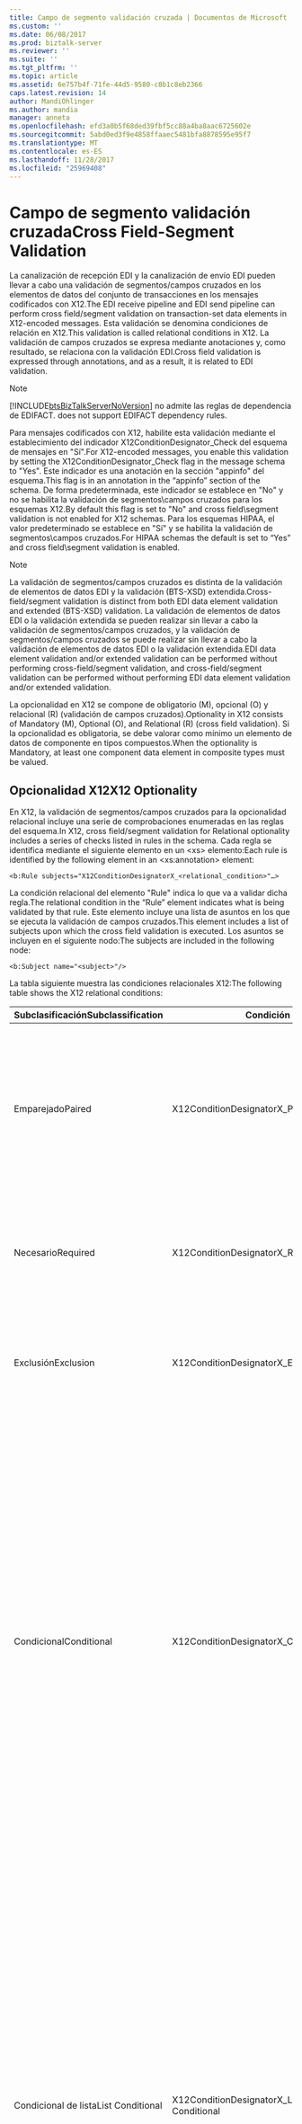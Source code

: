 ```yaml
---
title: Campo de segmento validación cruzada | Documentos de Microsoft
ms.custom: ''
ms.date: 06/08/2017
ms.prod: biztalk-server
ms.reviewer: ''
ms.suite: ''
ms.tgt_pltfrm: ''
ms.topic: article
ms.assetid: 6e757b4f-71fe-44d5-9580-c8b1c8eb2366
caps.latest.revision: 14
author: MandiOhlinger
ms.author: mandia
manager: anneta
ms.openlocfilehash: efd3a0b5f68ded39fbf5cc88a4ba8aac6725602e
ms.sourcegitcommit: 5abd0ed3f9e4858ffaaec5481bfa8878595e95f7
ms.translationtype: MT
ms.contentlocale: es-ES
ms.lasthandoff: 11/28/2017
ms.locfileid: "25969408"
---
```

# <a name="cross-field-segment-validation"></a><span data-ttu-id="bfd1e-102">Campo de segmento validación cruzada</span><span class="sxs-lookup"><span data-stu-id="bfd1e-102">Cross Field-Segment Validation</span></span>
<span data-ttu-id="bfd1e-103">La canalización de recepción EDI y la canalización de envío EDI pueden llevar a cabo una validación de segmentos/campos cruzados en los elementos de datos del conjunto de transacciones en los mensajes codificados con X12.</span><span class="sxs-lookup"><span data-stu-id="bfd1e-103">The EDI receive pipeline and EDI send pipeline can perform cross field/segment validation on transaction-set data elements in X12-encoded messages.</span></span> <span data-ttu-id="bfd1e-104">Esta validación se denomina condiciones de relación en X12.</span><span class="sxs-lookup"><span data-stu-id="bfd1e-104">This validation is called relational conditions in X12.</span></span> <span data-ttu-id="bfd1e-105">La validación de campos cruzados se expresa mediante anotaciones y, como resultado, se relaciona con la validación EDI.</span><span class="sxs-lookup"><span data-stu-id="bfd1e-105">Cross field validation is expressed through annotations, and as a result, it is related to EDI validation.</span></span>  
  
> [!NOTE]
>  [!INCLUDE[btsBizTalkServerNoVersion](../includes/btsbiztalkservernoversion-md.md)]<span data-ttu-id="bfd1e-106"> no admite las reglas de dependencia de EDIFACT.</span><span class="sxs-lookup"><span data-stu-id="bfd1e-106"> does not support EDIFACT dependency rules.</span></span>  
  
 <span data-ttu-id="bfd1e-107">Para mensajes codificados con X12, habilite esta validación mediante el establecimiento del indicador X12ConditionDesignator_Check del esquema de mensajes en "Sí".</span><span class="sxs-lookup"><span data-stu-id="bfd1e-107">For X12-encoded messages, you enable this validation by setting the X12ConditionDesignator_Check flag in the message schema to "Yes".</span></span> <span data-ttu-id="bfd1e-108">Este indicador es una anotación en la sección "appinfo" del esquema.</span><span class="sxs-lookup"><span data-stu-id="bfd1e-108">This flag is in an annotation in the “appinfo” section of the schema.</span></span> <span data-ttu-id="bfd1e-109">De forma predeterminada, este indicador se establece en "No" y no se habilita la validación de segmentos\campos cruzados para los esquemas X12.</span><span class="sxs-lookup"><span data-stu-id="bfd1e-109">By default this flag is set to "No" and cross field\segment validation is not enabled for X12 schemas.</span></span> <span data-ttu-id="bfd1e-110">Para los esquemas HIPAA, el valor predeterminado se establece en "Sí" y se habilita la validación de segmentos\campos cruzados.</span><span class="sxs-lookup"><span data-stu-id="bfd1e-110">For HIPAA schemas the default is set to “Yes” and cross field\segment validation is enabled.</span></span>  
  
> [!NOTE]
>  <span data-ttu-id="bfd1e-111">La validación de segmentos/campos cruzados es distinta de la validación de elementos de datos EDI y la validación (BTS-XSD) extendida.</span><span class="sxs-lookup"><span data-stu-id="bfd1e-111">Cross-field/segment validation is distinct from both EDI data element validation and extended (BTS-XSD) validation.</span></span> <span data-ttu-id="bfd1e-112">La validación de elementos de datos EDI o la validación extendida se pueden realizar sin llevar a cabo la validación de segmentos/campos cruzados, y la validación de segmentos/campos cruzados se puede realizar sin llevar a cabo la validación de elementos de datos EDI o la validación extendida.</span><span class="sxs-lookup"><span data-stu-id="bfd1e-112">EDI data element validation and/or extended validation can be performed without performing cross-field/segment validation, and cross-field/segment validation can be performed without performing EDI data element validation and/or extended validation.</span></span>  
  
 <span data-ttu-id="bfd1e-113">La opcionalidad en X12 se compone de obligatorio (M), opcional (O) y relacional (R) (validación de campos cruzados).</span><span class="sxs-lookup"><span data-stu-id="bfd1e-113">Optionality in X12 consists of Mandatory (M), Optional (O), and Relational (R) (cross field validation).</span></span> <span data-ttu-id="bfd1e-114">Si la opcionalidad es obligatoria, se debe valorar como mínimo un elemento de datos de componente en tipos compuestos.</span><span class="sxs-lookup"><span data-stu-id="bfd1e-114">When the optionality is Mandatory, at least one component data element in composite types must be valued.</span></span>  
  
## <a name="x12-optionality"></a><span data-ttu-id="bfd1e-115">Opcionalidad X12</span><span class="sxs-lookup"><span data-stu-id="bfd1e-115">X12 Optionality</span></span>  
 <span data-ttu-id="bfd1e-116">En X12, la validación de segmentos/campos cruzados para la opcionalidad relacional incluye una serie de comprobaciones enumeradas en las reglas del esquema.</span><span class="sxs-lookup"><span data-stu-id="bfd1e-116">In X12, cross field/segment validation for Relational optionality includes a series of checks listed in rules in the schema.</span></span> <span data-ttu-id="bfd1e-117">Cada regla se identifica mediante el siguiente elemento en un \<xs\> elemento:</span><span class="sxs-lookup"><span data-stu-id="bfd1e-117">Each rule is identified by the following element in an \<xs:annotation\> element:</span></span>  
  
```  
<b:Rule subjects="X12ConditionDesignatorX_<relational_condition>"…>  
```  
  
 <span data-ttu-id="bfd1e-118">La condición relacional del elemento "Rule" indica lo que va a validar dicha regla.</span><span class="sxs-lookup"><span data-stu-id="bfd1e-118">The relational condition in the “Rule” element indicates what is being validated by that rule.</span></span> <span data-ttu-id="bfd1e-119">Este elemento incluye una lista de asuntos en los que se ejecuta la validación de campos cruzados.</span><span class="sxs-lookup"><span data-stu-id="bfd1e-119">This element includes a list of subjects upon which the cross field validation is executed.</span></span> <span data-ttu-id="bfd1e-120">Los asuntos se incluyen en el siguiente nodo:</span><span class="sxs-lookup"><span data-stu-id="bfd1e-120">The subjects are included in the following node:</span></span>  
  
```  
<b:Subject name="<subject>"/>  
```  
  
 <span data-ttu-id="bfd1e-121">La tabla siguiente muestra las condiciones relacionales X12:</span><span class="sxs-lookup"><span data-stu-id="bfd1e-121">The following table shows the X12 relational conditions:</span></span>  
  
|<span data-ttu-id="bfd1e-122">Subclasificación</span><span class="sxs-lookup"><span data-stu-id="bfd1e-122">Subclassification</span></span>|<span data-ttu-id="bfd1e-123">Condición relacional</span><span class="sxs-lookup"><span data-stu-id="bfd1e-123">Relational Condition</span></span>|<span data-ttu-id="bfd1e-124">Description</span><span class="sxs-lookup"><span data-stu-id="bfd1e-124">Description</span></span>|  
|-----------------------|--------------------------|-----------------|  
|<span data-ttu-id="bfd1e-125">Emparejado</span><span class="sxs-lookup"><span data-stu-id="bfd1e-125">Paired</span></span>|<span data-ttu-id="bfd1e-126">X12ConditionDesignatorX_Paired</span><span class="sxs-lookup"><span data-stu-id="bfd1e-126">X12ConditionDesignatorX_Paired</span></span>|<span data-ttu-id="bfd1e-127">Si alguno de los elementos del asunto especificados en la condición relacional está presente, todos los elementos del sujeto especificados deben estar presentes.</span><span class="sxs-lookup"><span data-stu-id="bfd1e-127">If any of the subject elements specified in the relational condition is present, then all of the subject elements specified must be present.</span></span>|  
|<span data-ttu-id="bfd1e-128">Necesario</span><span class="sxs-lookup"><span data-stu-id="bfd1e-128">Required</span></span>|<span data-ttu-id="bfd1e-129">X12ConditionDesignatorX_Required</span><span class="sxs-lookup"><span data-stu-id="bfd1e-129">X12ConditionDesignatorX_Required</span></span>|<span data-ttu-id="bfd1e-130">Como mínimo, debe estar presente uno de los elementos del asunto especificado en la condición relacional.</span><span class="sxs-lookup"><span data-stu-id="bfd1e-130">At least one of the subject elements specified in the relational condition must be present.</span></span>|  
|<span data-ttu-id="bfd1e-131">Exclusión</span><span class="sxs-lookup"><span data-stu-id="bfd1e-131">Exclusion</span></span>|<span data-ttu-id="bfd1e-132">X12ConditionDesignatorX_Exclusion</span><span class="sxs-lookup"><span data-stu-id="bfd1e-132">X12ConditionDesignatorX_Exclusion</span></span>|<span data-ttu-id="bfd1e-133">Es posible que no esté presente más de un elemento del asunto en la condición relacional.</span><span class="sxs-lookup"><span data-stu-id="bfd1e-133">Not more than one of the subject elements specified in the relational condition may be present.</span></span>|  
|<span data-ttu-id="bfd1e-134">Condicional</span><span class="sxs-lookup"><span data-stu-id="bfd1e-134">Conditional</span></span>|<span data-ttu-id="bfd1e-135">X12ConditionDesignatorX_Conditional</span><span class="sxs-lookup"><span data-stu-id="bfd1e-135">X12ConditionDesignatorX_Conditional</span></span>|<span data-ttu-id="bfd1e-136">Si está presente el primer elemento del asunto especificado en la condición relacional, los demás elementos del asunto deben estar presentes.</span><span class="sxs-lookup"><span data-stu-id="bfd1e-136">If the first subject element specified in the relational condition is present, then all other subject elements must be present.</span></span> <span data-ttu-id="bfd1e-137">Puede aparecer alguno o todos los elementos no especificados como primer elemento en la condición sin que sea necesario que el primer elemento esté presente.</span><span class="sxs-lookup"><span data-stu-id="bfd1e-137">Any or all of the elements not specified as the first element in the condition may appear without requiring that the first element be present.</span></span> <span data-ttu-id="bfd1e-138">El orden de los elementos en la condición no tiene que ser el mismo que el orden de los elementos de datos en los segmentos de datos.</span><span class="sxs-lookup"><span data-stu-id="bfd1e-138">The order of the elements in the condition does not have to be the same as the order of the data elements in the data segments.</span></span>|  
|<span data-ttu-id="bfd1e-139">Condicional de lista</span><span class="sxs-lookup"><span data-stu-id="bfd1e-139">List Conditional</span></span>|<span data-ttu-id="bfd1e-140">X12ConditionDesignatorX_List Conditional</span><span class="sxs-lookup"><span data-stu-id="bfd1e-140">X12ConditionDesignatorX_List Conditional</span></span>|<span data-ttu-id="bfd1e-141">Si está presente el primer elemento del asunto especificado en la condición relacional, debe estar presente, como mínimo, uno de los elementos restantes del asunto.</span><span class="sxs-lookup"><span data-stu-id="bfd1e-141">If the first subject element specified in the relational condition is present, then at least one of the remaining subject elements must be present.</span></span> <span data-ttu-id="bfd1e-142">Puede aparecer alguno o todos los elementos no especificados como primer elemento en la condición sin que sea necesario que el primer elemento esté presente.</span><span class="sxs-lookup"><span data-stu-id="bfd1e-142">Any or all of the elements not specified as the first element in the condition may appear without requiring that the first element be present.</span></span> <span data-ttu-id="bfd1e-143">El orden de los elementos en la condición no tiene que ser el mismo que el orden de los elementos de datos en los segmentos de datos.</span><span class="sxs-lookup"><span data-stu-id="bfd1e-143">The order of the elements in the condition does not have to be the same as the order of the data elements in the data segments.</span></span>|  
  
## <a name="see-also"></a><span data-ttu-id="bfd1e-144">Vea también</span><span class="sxs-lookup"><span data-stu-id="bfd1e-144">See Also</span></span>  
 [<span data-ttu-id="bfd1e-145">Validación de mensajes EDI</span><span class="sxs-lookup"><span data-stu-id="bfd1e-145">EDI Message Validation</span></span>](../core/edi-message-validation.md)